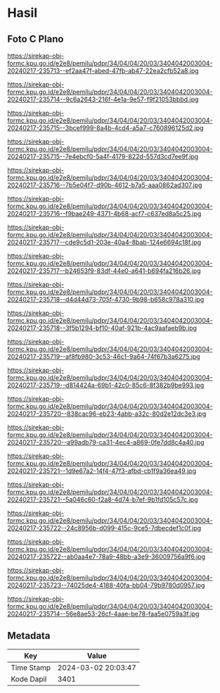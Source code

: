 # Hasil

## Foto C Plano

https://sirekap-obj-formc.kpu.go.id/e2e8/pemilu/pdpr/34/04/04/20/03/3404042003004-20240217-235713--ef2aa47f-abed-47fb-ab47-22ea2cfb52a8.jpg

https://sirekap-obj-formc.kpu.go.id/e2e8/pemilu/pdpr/34/04/04/20/03/3404042003004-20240217-235714--9c6a2643-216f-4e1a-9e57-f9f21053bbbd.jpg

https://sirekap-obj-formc.kpu.go.id/e2e8/pemilu/pdpr/34/04/04/20/03/3404042003004-20240217-235715--3bcef999-8a4b-4cd4-a5a7-c760896125d2.jpg

https://sirekap-obj-formc.kpu.go.id/e2e8/pemilu/pdpr/34/04/04/20/03/3404042003004-20240217-235715--7e4ebcf0-5a4f-4179-822d-557d3cd7ee9f.jpg

https://sirekap-obj-formc.kpu.go.id/e2e8/pemilu/pdpr/34/04/04/20/03/3404042003004-20240217-235716--7b5e04f7-d90b-4612-b7a5-aaa0862ad307.jpg

https://sirekap-obj-formc.kpu.go.id/e2e8/pemilu/pdpr/34/04/04/20/03/3404042003004-20240217-235716--f9bae249-4371-4b68-acf7-c637ed8a5c25.jpg

https://sirekap-obj-formc.kpu.go.id/e2e8/pemilu/pdpr/34/04/04/20/03/3404042003004-20240217-235717--cde9c5d1-203e-40a4-8bab-124e6694c18f.jpg

https://sirekap-obj-formc.kpu.go.id/e2e8/pemilu/pdpr/34/04/04/20/03/3404042003004-20240217-235717--b24653f9-83df-44e0-a641-b694fa216b26.jpg

https://sirekap-obj-formc.kpu.go.id/e2e8/pemilu/pdpr/34/04/04/20/03/3404042003004-20240217-235718--d4d44d73-705f-4730-9b98-b658c978a310.jpg

https://sirekap-obj-formc.kpu.go.id/e2e8/pemilu/pdpr/34/04/04/20/03/3404042003004-20240217-235718--3f5b1294-bf10-40af-921b-4ac9aafaeb9b.jpg

https://sirekap-obj-formc.kpu.go.id/e2e8/pemilu/pdpr/34/04/04/20/03/3404042003004-20240217-235719--af8fb980-3c53-46c1-9a64-74f67b3a6275.jpg

https://sirekap-obj-formc.kpu.go.id/e2e8/pemilu/pdpr/34/04/04/20/03/3404042003004-20240217-235719--d814424a-69b1-42c0-85c6-8f382b9be993.jpg

https://sirekap-obj-formc.kpu.go.id/e2e8/pemilu/pdpr/34/04/04/20/03/3404042003004-20240217-235720--838cac96-eb23-4abb-a32c-80d2e12dc3e3.jpg

https://sirekap-obj-formc.kpu.go.id/e2e8/pemilu/pdpr/34/04/04/20/03/3404042003004-20240217-235720--a99adb79-ca31-4ec4-a869-0fe7dd8c4a40.jpg

https://sirekap-obj-formc.kpu.go.id/e2e8/pemilu/pdpr/34/04/04/20/03/3404042003004-20240217-235721--1d9e67a2-14f4-47f3-afbd-cb1f9a36ea49.jpg

https://sirekap-obj-formc.kpu.go.id/e2e8/pemilu/pdpr/34/04/04/20/03/3404042003004-20240217-235721--5a046c60-f2a8-4d74-b7ef-9b1fd105c57c.jpg

https://sirekap-obj-formc.kpu.go.id/e2e8/pemilu/pdpr/34/04/04/20/03/3404042003004-20240217-235722--24c8956b-d099-415c-9ce5-7dbecdef1c0f.jpg

https://sirekap-obj-formc.kpu.go.id/e2e8/pemilu/pdpr/34/04/04/20/03/3404042003004-20240217-235722--ab0aa4e7-78a9-48bb-a3e9-36009756a9f6.jpg

https://sirekap-obj-formc.kpu.go.id/e2e8/pemilu/pdpr/34/04/04/20/03/3404042003004-20240217-235723--74025de4-4188-40fa-bb04-79b9780d0957.jpg

https://sirekap-obj-formc.kpu.go.id/e2e8/pemilu/pdpr/34/04/04/20/03/3404042003004-20240217-235714--56e8ae53-26cf-4aae-be78-faa5e0759a3f.jpg


## Metadata

| Key        | Value               |
| ---------- | ------------------- |
| Time Stamp | 2024-03-02 20:03:47 |
| Kode Dapil | 3401                |



